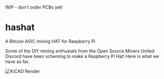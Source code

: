 WIP - don't order PCBs yet!

# hashat
A Bitcoin ASIC mining HAT for Raspberry Pi

Some of the DIY mining enthusiats from the Open Source Miners United Discord have been scheming to make a Raspberry Pi Hat! Here is what we have so far.


![KiCAD Render](doc/render.png "KiCAD Render")
